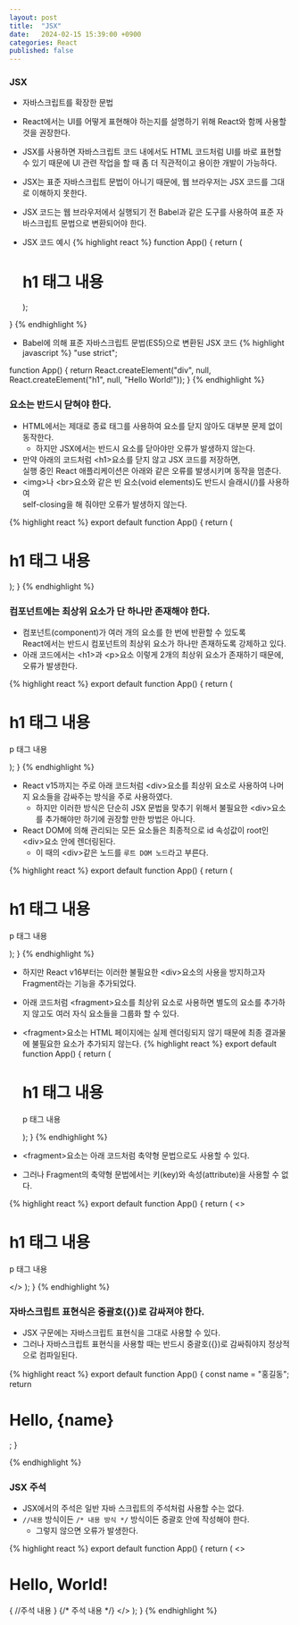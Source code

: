 ```yaml
---
layout: post
title:  "JSX"
date:   2024-02-15 15:39:00 +0900
categories: React
published: false
---
```


### JSX

- 자바스크립트를 확장한 문법
- React에서는 UI를 어떻게 표현해야 하는지를 설명하기 위해 React와 함께 사용할 것을 권장한다.
- JSX를 사용하면 자바스크립트 코드 내에서도 HTML 코드처럼 UI를 바로 표현할 수 있기 때문에 UI 관련 작업을 할 때 좀 더 직관적이고 용이한 개발이 가능하다.
- JSX는 표준 자바스크립트 문법이 아니기 때문에, 웹 브라우저는 JSX 코드를 그대로 이해하지 못한다.
- JSX 코드는 웹 브라우저에서 실행되기 전 Babel과 같은 도구를 사용하여 표준 자바스크립트 문법으로 변환되어야 한다.

- JSX 코드 예시
{% highlight react %}
function App() {
  return (
    <div>
      <h1>h1 태그 내용</h1>
    </div>
  );
}
{% endhighlight %}

- Babel에 의해 표준 자바스크립트 문법(ES5)으로 변환된 JSX 코드
{% highlight javascript %}
"use strict";

function App() {
  return React.createElement("div", null, React.createElement("h1", null, "Hello World!"));
}
{% endhighlight %}

### 요소는 반드시 닫혀야 한다.

- HTML에서는 제대로 종료 태그를 사용하여 요소를 닫지 않아도 대부분 문제 없이 동작한다.
    - 하지만 JSX에서는 반드시 요소를 닫아야만 오류가 발생하지 않는다.
- 만약 아래의 코드처럼 &lt;h1>요소를 닫지 않고 JSX 코드를 저장하면,  
실행 중인 React 애플리케이션은 아래와 같은 오류를 발생시키며 동작을 멈춘다.
- &lt;img>나 &lt;br>요소와 같은 빈 요소(void elements)도 반드시 슬래시(/)를 사용하여  
self-closing을 해 줘야만 오류가 발생하지 않는다.

{% highlight react %}
export default function App() {
  return (
    <div>
      <h1>h1 태그 내용</h1>
    </div>
  );
}
{% endhighlight %}

### 컴포넌트에는 최상위 요소가 단 하나만 존재해야 한다.

- 컴포넌트(component)가 여러 개의 요소를 한 번에 반환할 수 있도록  
React에서는 반드시 컴포넌트의 최상위 요소가 하나만 존재하도록 강제하고 있다.
- 아래 코드에서는 &lt;h1>과 &lt;p>요소 이렇게 2개의 최상위 요소가 존재하기 때문에, 오류가 발생한다.

{% highlight react %}
export default function App() {
  return (
      <h1>h1 태그 내용</h1>
      <p>p 태그 내용</p>
  );
}
{% endhighlight %}

- React v15까지는 주로 아래 코드처럼 &lt;div>요소를 최상위 요소로 사용하여 나머지 요소들을 감싸주는 방식을 주로 사용하였다.
    - 하지만 이러한 방식은 단순히 JSX 문법을 맞추기 위해서 불필요한 &lt;div>요소를 추가해야만 하기에 권장할 만한 방법은 아니다.
- React DOM에 의해 관리되는 모든 요소들은 최종적으로 id 속성값이 root인 &lt;div>요소 안에 렌더링된다.
    - 이 때의 &lt;div>같은 노드를 `루트 DOM 노드`라고 부른다.

{% highlight react %}
export default function App() {
  return (
    <div>
      <h1>h1 태그 내용</h1>
      <p>p 태그 내용</p>
    </div>
  );
}
{% endhighlight %}

- 하지만 React v16부터는 이러한 불필요한 &lt;div>요소의 사용을 방지하고자 Fragment라는 기능을 추가되었다.
- 아래 코드처럼 &lt;fragment>요소를 최상위 요소로 사용하면 별도의 요소를 추가하지 않고도 여러 자식 요소들을 그룹화 할 수 있다.
- &lt;fragment>요소는 HTML 페이지에는 실제 렌더링되지 않기 때문에 최종 결과물에 불필요한 요소가 추가되지 않는다.
{% highlight react %}
export default function App() {
  return (
    <fragment>
      <h1>h1 태그 내용</h1>
      <p>p 태그 내용</p>
    </fragment>
  );
}
{% endhighlight %}

- &lt;fragment>요소는 아래 코드처럼 축약형 문법으로도 사용할 수 있다.
- 그러나 Fragment의 축약형 문법에서는 키(key)와 속성(attribute)을 사용할 수 없다.

{% highlight react %}
export default function App() {
  return (
    <>
      <h1>h1 태그 내용</h1>
      <p>p 태그 내용</p>
    </>
  );
}
{% endhighlight %}

### 자바스크립트 표현식은 중괄호({})로 감싸져야 한다.

- JSX 구문에는 자바스크립트 표현식을 그대로 사용할 수 있다.
- 그러나 자바스크립트 표현식을 사용할 때는 반드시 중괄호({})로 감싸줘야지 정상적으로 컴파일된다.

{% highlight react %}
export default function App() {
  const name = "홍길동";
  return <h1>Hello, {name}</h1>;
}

{% endhighlight %}

### JSX 주석

- JSX에서의 주석은 일반 자바 스크립트의 주석처럼 사용할 수는 없다.
- `//내용` 방식이든 `/* 내용 방식 */` 방식이든 중괄호 안에 작성해야 한다.
    - 그렇지 않으면 오류가 발생한다.

{% highlight react %}
export default function App() {
  return (
    <>
      <h1>Hello, World!</h1>
      {
        //주석 내용
      }
      {/* 주석 내용 */}
    </>
  );
}
{% endhighlight %}